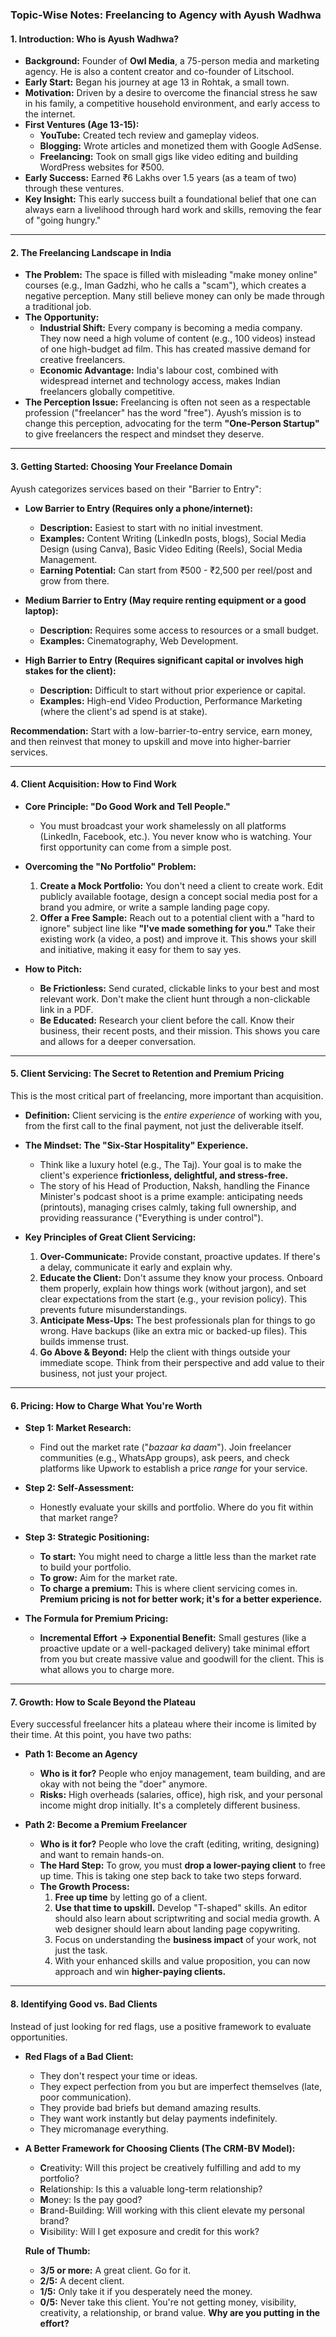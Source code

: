 ### **Topic-Wise Notes: Freelancing to Agency with Ayush Wadhwa**

#### **1. Introduction: Who is Ayush Wadhwa?**

*   **Background:** Founder of **Owl Media**, a 75-person media and marketing agency. He is also a content creator and co-founder of Litschool.
*   **Early Start:** Began his journey at age 13 in Rohtak, a small town.
*   **Motivation:** Driven by a desire to overcome the financial stress he saw in his family, a competitive household environment, and early access to the internet.
*   **First Ventures (Age 13-15):**
    *   **YouTube:** Created tech review and gameplay videos.
    *   **Blogging:** Wrote articles and monetized them with Google AdSense.
    *   **Freelancing:** Took on small gigs like video editing and building WordPress websites for ₹500.
*   **Early Success:** Earned ₹6 Lakhs over 1.5 years (as a team of two) through these ventures.
*   **Key Insight:** This early success built a foundational belief that one can always earn a livelihood through hard work and skills, removing the fear of "going hungry."

---

#### **2. The Freelancing Landscape in India**

*   **The Problem:** The space is filled with misleading "make money online" courses (e.g., Iman Gadzhi, who he calls a "scam"), which creates a negative perception. Many still believe money can only be made through a traditional job.
*   **The Opportunity:**
    *   **Industrial Shift:** Every company is becoming a media company. They now need a high volume of content (e.g., 100 videos) instead of one high-budget ad film. This has created massive demand for creative freelancers.
    *   **Economic Advantage:** India's labour cost, combined with widespread internet and technology access, makes Indian freelancers globally competitive.
*   **The Perception Issue:** Freelancing is often not seen as a respectable profession ("freelancer" has the word "free"). Ayush’s mission is to change this perception, advocating for the term **"One-Person Startup"** to give freelancers the respect and mindset they deserve.

---

#### **3. Getting Started: Choosing Your Freelance Domain**

Ayush categorizes services based on their "Barrier to Entry":

*   **Low Barrier to Entry (Requires only a phone/internet):**
    *   **Description:** Easiest to start with no initial investment.
    *   **Examples:** Content Writing (LinkedIn posts, blogs), Social Media Design (using Canva), Basic Video Editing (Reels), Social Media Management.
    *   **Earning Potential:** Can start from ₹500 - ₹2,500 per reel/post and grow from there.

*   **Medium Barrier to Entry (May require renting equipment or a good laptop):**
    *   **Description:** Requires some access to resources or a small budget.
    *   **Examples:** Cinematography, Web Development.

*   **High Barrier to Entry (Requires significant capital or involves high stakes for the client):**
    *   **Description:** Difficult to start without prior experience or capital.
    *   **Examples:** High-end Video Production, Performance Marketing (where the client's ad spend is at stake).

**Recommendation:** Start with a low-barrier-to-entry service, earn money, and then reinvest that money to upskill and move into higher-barrier services.

---

#### **4. Client Acquisition: How to Find Work**

*   **Core Principle: "Do Good Work and Tell People."**
    *   You must broadcast your work shamelessly on all platforms (LinkedIn, Facebook, etc.). You never know who is watching. Your first opportunity can come from a simple post.

*   **Overcoming the "No Portfolio" Problem:**
    1.  **Create a Mock Portfolio:** You don't need a client to create work. Edit publicly available footage, design a concept social media post for a brand you admire, or write a sample landing page copy.
    2.  **Offer a Free Sample:** Reach out to a potential client with a "hard to ignore" subject line like **"I've made something for you."** Take their existing work (a video, a post) and improve it. This shows your skill and initiative, making it easy for them to say yes.

*   **How to Pitch:**
    *   **Be Frictionless:** Send curated, clickable links to your best and most relevant work. Don't make the client hunt through a non-clickable link in a PDF.
    *   **Be Educated:** Research your client before the call. Know their business, their recent posts, and their mission. This shows you care and allows for a deeper conversation.

---

#### **5. Client Servicing: The Secret to Retention and Premium Pricing**

This is the most critical part of freelancing, more important than acquisition.

*   **Definition:** Client servicing is the *entire experience* of working with you, from the first call to the final payment, not just the deliverable itself.
*   **The Mindset: The "Six-Star Hospitality" Experience.**
    *   Think like a luxury hotel (e.g., The Taj). Your goal is to make the client's experience **frictionless, delightful, and stress-free.**
    *   The story of his Head of Production, Naksh, handling the Finance Minister's podcast shoot is a prime example: anticipating needs (printouts), managing crises calmly, taking full ownership, and providing reassurance ("Everything is under control").

*   **Key Principles of Great Client Servicing:**
    1.  **Over-Communicate:** Provide constant, proactive updates. If there's a delay, communicate it early and explain why.
    2.  **Educate the Client:** Don't assume they know your process. Onboard them properly, explain how things work (without jargon), and set clear expectations from the start (e.g., your revision policy). This prevents future misunderstandings.
    3.  **Anticipate Mess-Ups:** The best professionals plan for things to go wrong. Have backups (like an extra mic or backed-up files). This builds immense trust.
    4.  **Go Above & Beyond:** Help the client with things outside your immediate scope. Think from their perspective and add value to their business, not just your project.

---

#### **6. Pricing: How to Charge What You're Worth**

*   **Step 1: Market Research:**
    *   Find out the market rate ("*bazaar ka daam*"). Join freelancer communities (e.g., WhatsApp groups), ask peers, and check platforms like Upwork to establish a price *range* for your service.

*   **Step 2: Self-Assessment:**
    *   Honestly evaluate your skills and portfolio. Where do you fit within that market range?

*   **Step 3: Strategic Positioning:**
    *   **To start:** You might need to charge a little less than the market rate to build your portfolio.
    *   **To grow:** Aim for the market rate.
    *   **To charge a premium:** This is where client servicing comes in. **Premium pricing is not for better work; it's for a better experience.**

*   **The Formula for Premium Pricing:**
    *   **Incremental Effort -> Exponential Benefit:** Small gestures (like a proactive update or a well-packaged delivery) take minimal effort from you but create massive value and goodwill for the client. This is what allows you to charge more.

---

#### **7. Growth: How to Scale Beyond the Plateau**

Every successful freelancer hits a plateau where their income is limited by their time. At this point, you have two paths:

*   **Path 1: Become an Agency**
    *   **Who is it for?** People who enjoy management, team building, and are okay with not being the "doer" anymore.
    *   **Risks:** High overheads (salaries, office), high risk, and your personal income might drop initially. It's a completely different business.

*   **Path 2: Become a Premium Freelancer**
    *   **Who is it for?** People who love the craft (editing, writing, designing) and want to remain hands-on.
    *   **The Hard Step:** To grow, you must **drop a lower-paying client** to free up time. This is taking one step back to take two steps forward.
    *   **The Growth Process:**
        1.  **Free up time** by letting go of a client.
        2.  **Use that time to upskill.** Develop "T-shaped" skills. An editor should also learn about scriptwriting and social media growth. A web designer should learn about landing page copywriting.
        3.  Focus on understanding the **business impact** of your work, not just the task.
        4.  With your enhanced skills and value proposition, you can now approach and win **higher-paying clients.**

---

#### **8. Identifying Good vs. Bad Clients**

Instead of just looking for red flags, use a positive framework to evaluate opportunities.

*   **Red Flags of a Bad Client:**
    *   They don't respect your time or ideas.
    *   They expect perfection from you but are imperfect themselves (late, poor communication).
    *   They provide bad briefs but demand amazing results.
    *   They want work instantly but delay payments indefinitely.
    *   They micromanage everything.

*   **A Better Framework for Choosing Clients (The CRM-BV Model):**
    *   **C**reativity: Will this project be creatively fulfilling and add to my portfolio?
    *   **R**elationship: Is this a valuable long-term relationship?
    *   **M**oney: Is the pay good?
    *   **B**rand-Building: Will working with this client elevate my personal brand?
    *   **V**isibility: Will I get exposure and credit for this work?

    **Rule of Thumb:**
    *   **3/5 or more:** A great client. Go for it.
    *   **2/5:** A decent client.
    *   **1/5:** Only take it if you desperately need the money.
    *   **0/5:** Never take this client. You're not getting money, visibility, creativity, a relationship, or brand value. **Why are you putting in the effort?**
